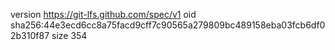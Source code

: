 version https://git-lfs.github.com/spec/v1
oid sha256:44e3ecd6cc8a75facd9cff7c90565a279809bc489158eba03fcb6df02b310f87
size 354
